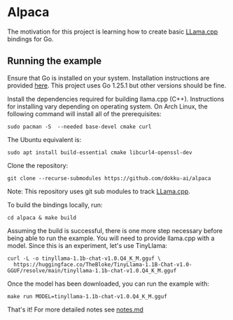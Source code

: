 # Alpaca
The motivation for this project is learning how to create basic [LLama.cpp](https://github.com/ggerganov/llama.cpp) bindings for Go. 

## Running the example

Ensure that Go is installed on your system. Installation instructions are provided [here](https://go.dev/doc/install). This project uses Go 1.25.1 but other versions should be fine.

Install the dependencies required for building llama.cpp (C++). Instructions for installing vary depending on operating system. On Arch Linux, the following command will install all of the prerequisites:
```
sudo pacman -S  --needed base-devel cmake curl
```

The Ubuntu equivalent is:
```
sudo apt install build-essential cmake libcurl4-openssl-dev
```

Clone the repository:
```
git clone --recurse-submodules https://github.com/dokku-ai/alpaca
```
Note: This repository uses git sub modules to track [LLama.cpp](https://github.com/ggerganov/llama.cpp).

To build the bindings locally, run:
```
cd alpaca & make build
```

Assuming the build is successful, there is one more step necessary before being able to run the example. You will need to provide llama.cpp with a model. Since this is an experiment, let's use TinyLlama:
```
curl -L -o tinyllama-1.1b-chat-v1.0.Q4_K_M.gguf \
  https://huggingface.co/TheBloke/TinyLlama-1.1B-Chat-v1.0-GGUF/resolve/main/tinyllama-1.1b-chat-v1.0.Q4_K_M.gguf
```

Once the model has been downloaded, you can run the example with:
```
make run MODEL=tinyllama-1.1b-chat-v1.0.Q4_K_M.gguf
```
That's it! For more detailed notes see [notes.md](notes.md)